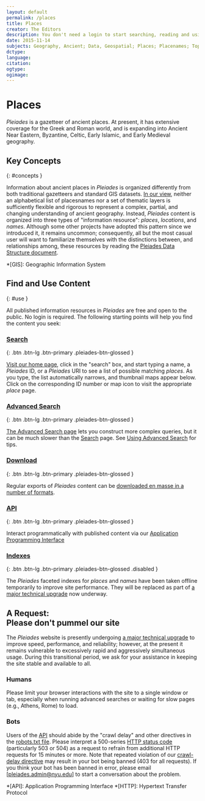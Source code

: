 ```yaml
---
layout: default
permalink: /places
title: Places
creator: The Editors
description: You don't need a login to start searching, reading and using Pleiades information, but you do need one if you wish to contribute corrections and new content.
date: 2015-11-14
subjects: Geography, Ancient; Data, Geospatial; Places; Placenames; Toponyms; Locations; Coordinates
dctype:
language:
citation: 
ogtype:
ogimage: 
---
```


<div class="content-main">

# Places

_Pleiades_ is a gazetteer of ancient places. At present, it has extensive coverage for the Greek and Roman world, and is expanding into Ancient Near Eastern, Byzantine, Celtic, Early Islamic, and Early Medieval geography.

## Key Concepts 
{: #concepts }

Information about ancient places in _Pleiades_ is organized differently from both traditional gazetteers and standard GIS datasets. [In our view](/docs/papers-and-presentations/whats-an-un-gis), neither an alphabetical list of placesnames nor a set of thematic layers is sufficiently flexible and rigorous to represent a complex, partial, and changing understanding of ancient geography. Instead, _Pleiades_ content is organized into three types of "information resource": _places_, _locations_, and _names_. Although some other projects have adopted this pattern since we introduced it, it remains uncommon; consequently, all but the most casual user will want to familiarize themselves with the distinctions between, and relationships among, these resources by reading the [Pleiades Data Structure document](help/data-structure).

*[GIS]: Geographic Information System

<div class="pleiades-btn-panel">

## Find and Use Content 
{: #use }

All published information resources in _Pleiades_ are free and open to the public. No login is required. The following starting points will help you find the content you seek:

<div>

### [Search](/) 
{: .btn .btn-lg .btn-primary .pleiades-btn-glossed }

[Visit our home page](/), click in the "search" box, and start typing a name, a _Pleiades_ ID, or a _Pleiades_ URI to see a list of possible matching _places_. As you type, the list automatically narrows, and thumbnail maps appear below. Click on the corresponding ID number or map icon to visit the appropriate _place_ page.

</div>

<div>

### [Advanced Search](/search_form) 
{: .btn .btn-lg .btn-primary .pleiades-btn-glossed }

[The Advanced Search page](/search_form) lets you construct more complex queries, but it can be much slower than the [Search](/search) page. See [Using Advanced Search](help/using-advanced-search) for tips.

</div>

<div>

### [Download](/downloads) 
{: .btn .btn-lg .btn-primary .pleiades-btn-glossed }

Regular exports of _Pleiades_ content can be [downloaded en masse in a number of formats](/downloads).

</div>

<div>

### [API](http://api.pleiades.stoa.org) 
{: .btn .btn-lg .btn-primary .pleiades-btn-glossed }

Interact programmatically with published content via our [Application Programming Interface](http://api.pleiades.stoa.org)

</div>

<div>

### [Indexes]() 
{: .btn .btn-lg .btn-primary .pleiades-btn-glossed .disabled }

The _Pleiades_ faceted indexes for _places_ and _names_ have been taken offline temporarily to improve site performance. They will be replaced as part of [a major technical upgrade](https://github.com/isawnyu/pleiades-gazetteer#pleiades-3) now underway. 

</div>

</div> <!-- end of button panel -->

</div> <!-- end of content-main -->

<div class="sidebar dogear">

## A Request:<br />Please don't pummel our site 

The _Pleiades_ website is presently undergoing [a major technical upgrade](https://github.com/isawnyu/pleiades-gazetteer#pleiades-3) to improve speed, performance, and reliability; however, at the present it remains vulnerable to excessively rapid and aggressively simultaneous usage. During this transitional period, we ask for your assistance in keeping the site stable and available to all.

### Humans

Please limit your browser interactions with the site to a single window or tab, especially when running advanced searches or waiting for slow pages (e.g., Athens, Rome) to load.

### Bots

Users of the [API](http://api.pleiades.stoa.org) should abide by the "crawl delay" and other directives in the [robots.txt file](/robots.txt). Please interpret a 500-series [HTTP status code](http://www.w3.org/Protocols/rfc2616/rfc2616-sec10.html) (particularly 503 or 504) as a request to refrain from additional HTTP requests for 15 minutes or more. Note that repeated violation of our [crawl-delay directive](https://en.wikipedia.org/wiki/Robots_exclusion_standard#Crawl-delay_directive) may result in your bot being banned (403 for all requests). If you think your bot has been banned in error, please email [pleiades.admin@nyu.edu] to start a conversation about the problem.

*[API]: Application Programming Interface
*[HTTP]: Hypertext Transfer Protocol

</div>
